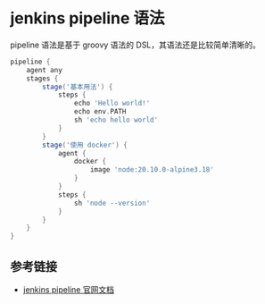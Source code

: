 # jenkins pipeline 语法

pipeline 语法是基于 groovy 语法的 DSL，其语法还是比较简单清晰的。

```groovy
pipeline {
    agent any
    stages {
        stage('基本用法') {
            steps {
                echo 'Hello world!'
                echo env.PATH
                sh 'echo hello world'
            }
        }
        stage('使用 docker') {
            agent {
                docker {
                    image 'node:20.10.0-alpine3.18'
                }
            }
            steps {
                sh 'node --version'
            }
        }
    }
}
```

## 参考链接

- [jenkins pipeline 官网文档](https://www.jenkins.io/doc/book/pipeline/getting-started/)

